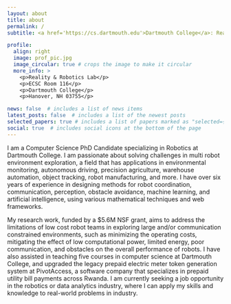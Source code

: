 ```yaml
---
layout: about
title: about
permalink: /
subtitle: <a href='https://cs.dartmouth.edu'>Dartmouth College</a>: Reality & Robotics Lab

profile:
  align: right
  image: prof_pic.jpg
  image_circular: true # crops the image to make it circular
  more_info: >
    <p>Reality & Robotics Lab</p>
    <p>ECSC Room 116</p>
    <p>Dartmouth College</p>
    <p>Hanover, NH 03755</p>

news: false  # includes a list of news items
latest_posts: false  # includes a list of the newest posts
selected_papers: true # includes a list of papers marked as "selected={true}"
social: true  # includes social icons at the bottom of the page
---
```


 I am a Computer Science PhD Candidate specializing in Robotics at Dartmouth College. I am passionate about solving challenges in multi robot environment exploration, a field that has applications in environmental monitoring, autonomous driving, precision agriculture, warehouse automation, object tracking, robot manufacturing, and more. I have over six years of experience in designing methods for robot coordination, communication, perception, obstacle avoidance, machine learning, and artificial intelligence, using various mathematical techniques and web frameworks.

My research work, funded by a $5.6M NSF grant, aims to address the limitations of low cost robot teams in exploring large and/or communication constrained environments, such as minimizing the operating costs, mitigating the effect of low computational power, limited energy, poor communication, and obstacles on the overall performance of robots. I have also assisted in teaching five courses in computer science at Dartmouth College, and upgraded the legacy prepaid electric meter token generation system at PivotAccess, a software company that specializes in prepaid utility bill payments across Rwanda. I am currently seeking a job opportunity in the robotics or data analytics industry, where I can apply my skills and knowledge to real-world problems in industry.
